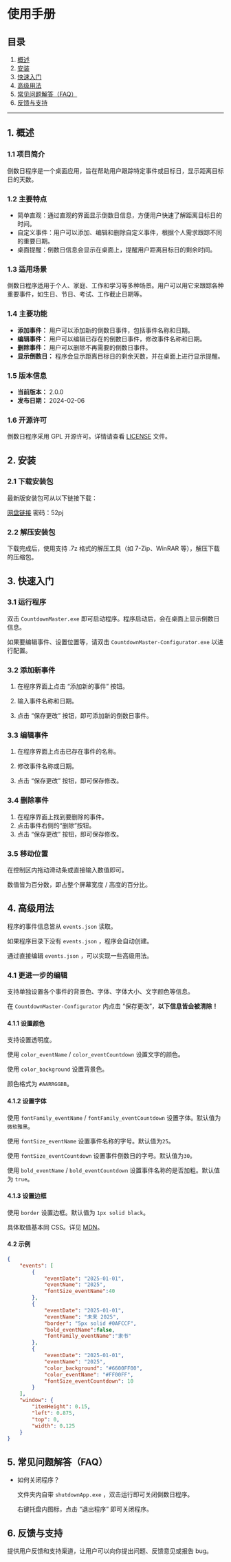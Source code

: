 # 使用手册

## 目录

1. [概述](#1-概述)
2. [安装](#2-安装)
3. [快速入门](#3-快速入门)
4. [高级用法](#4-高级用法)
5. [常见问题解答（FAQ）](#5-常见问题解答faq)
6. [反馈与支持](#6-反馈与支持)

---

## 1. 概述

### 1.1 项目简介

倒数日程序是一个桌面应用，旨在帮助用户跟踪特定事件或目标日，显示距离目标日的天数。

### 1.2 主要特点

- 简单直观：通过直观的界面显示倒数日信息，方便用户快速了解距离目标日的时间。
- 自定义事件：用户可以添加、编辑和删除自定义事件，根据个人需求跟踪不同的重要日期。
- 桌面提醒：倒数日信息会显示在桌面上，提醒用户距离目标日的剩余时间。

### 1.3 适用场景

倒数日程序适用于个人、家庭、工作和学习等多种场景。用户可以用它来跟踪各种重要事件，如生日、节日、考试、工作截止日期等。

### 1.4 主要功能

- **添加事件：** 用户可以添加新的倒数日事件，包括事件名称和日期。
- **编辑事件：** 用户可以编辑已存在的倒数日事件，修改事件名称和日期。
- **删除事件：** 用户可以删除不再需要的倒数日事件。
- **显示倒数日：** 程序会显示距离目标日的剩余天数，并在桌面上进行显示提醒。

### 1.5 版本信息

- **当前版本：** 2.0.0
- **发布日期：** 2024-02-06

### 1.6 开源许可

倒数日程序采用 GPL 开源许可。详情请查看 [LICENSE](https://github.com/Burnling-gx/CountdownMaster/blob/master/LICENSE) 文件。

## 2. 安装

### 2.1 下载安装包

最新版安装包可从以下链接下载：

[网盘链接](https://wwb.lanzoul.com/b00s6karc) 密码：52pj

### 2.2 解压安装包

下载完成后，使用支持 .7z 格式的解压工具（如 7-Zip、WinRAR 等），解压下载的压缩包。

## 3. 快速入门

### 3.1 运行程序 

双击 `CountdownMaster.exe` 即可启动程序。程序启动后，会在桌面上显示倒数日信息。

如果要编辑事件、设置位置等，请双击 `CountdownMaster-Configurator.exe` 以进行配置。

### 3.2 添加新事件 

1. 在程序界面上点击 “添加新的事件” 按钮。 

2. 输入事件名称和日期。 

3. 点击 “保存更改” 按钮，即可添加新的倒数日事件。

### 3.3 编辑事件 

1. 在程序界面上点击已存在事件的名称。 

2. 修改事件名称或日期。 

3. 点击 “保存更改” 按钮，即可保存修改。 

### 3.4 删除事件 

1. 在程序界面上找到要删除的事件。 
2. 点击事件右侧的“删除”按钮。 
3. 点击 “保存更改” 按钮，即可保存修改。 

### 3.5 移动位置

在控制区内拖动滑动条或直接输入数值即可。

数值皆为百分数，即占整个屏幕宽度 / 高度的百分比。

## 4. 高级用法

程序的事件信息皆从 `events.json` 读取。

如果程序目录下没有 `events.json` ，程序会自动创建。

通过直接编辑 `events.json` ，可以实现一些高级用法。

### 4.1 更进一步的编辑

支持单独设置各个事件的背景色、字体、字体大小、文字颜色等信息。

在 `CountdownMaster-Configurator` 内点击 “保存更改”，**以下信息皆会被清除！**

#### 4.1.1 设置颜色

支持设置透明度。

使用 `color_eventName` / `color_eventCountdown` 设置文字的颜色。

使用 `color_background` 设置背景色。

颜色格式为 `#AARRGGBB`。

#### 4.1.2 设置字体

使用 `fontFamily_eventName` / `fontFamily_eventCountdown` 设置字体。默认值为 `微软雅黑`。

使用 `fontSize_eventName` 设置事件名称的字号。默认值为`25`。

使用 `fontSize_eventCountdown` 设置事件倒数日的字号。默认值为`30`。

使用 `bold_eventName` / `bold_eventCountdown` 设置事件名称的是否加粗。默认值为 `true`。

#### 4.1.3 设置边框

使用 `border` 设置边框。默认值为 `1px solid black`。

具体取值基本同 CSS。详见 [MDN](https://developer.mozilla.org/en-US/docs/Web/CSS/border#formal_syntax)。

#### 4.2 示例

```json
{
    "events": [
        {
            "eventDate": "2025-01-01",
            "eventName": "2025",
            "fontSize_eventName":40
        },
        {
            "eventDate": "2025-01-01",
            "eventName": "未来 2025",
            "border": "5px solid #0AFCCF",
            "bold_eventName":false,
            "fontFamily_eventName":"隶书"
        },
        {
            "eventDate": "2025-01-01",
            "eventName": "2025",
            "color_background": "#6600FF00",
            "color_eventName": "#FF00FF",
            "fontSize_eventCountdown": 10
        }
    ],
    "window": {
        "itemHeight": 0.15,
        "left": 0.875,
        "top": 0,
        "width": 0.125
    }
}
```

## 5. 常见问题解答（FAQ）

- 如何关闭程序？

  文件夹内自带 `shutdownApp.exe` ，双击运行即可关闭倒数日程序。

  右键托盘内图标，点击 “退出程序” 即可关闭程序。

## 6. 反馈与支持

提供用户反馈和支持渠道，让用户可以向你提出问题、反馈意见或报告 bug。

